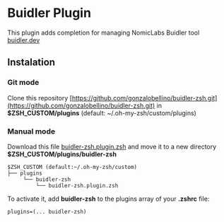 # Buidler Plugin

This plugin adds completion for managing NomicLabs Buidler tool [buidler.dev](buidler.dev)

## Instalation

### Git mode

Clone this repository [https://github.com/gonzalobellino/buidler-zsh.git](https://github.com/gonzalobellino/buidler-zsh.git) in **$ZSH_CUSTOM/plugins** (default: ~/.oh-my-zsh/custom/plugins)

### Manual mode

Download this file [buidler-zsh.plugin.zsh](buidler-zsh.plugin.zsh) and move it to a new directory **$ZSH_CUSTOM/plugins/buidler-zsh**


```
$ZSH_CUSTOM (default:~/.oh-my-zsh/custom)
├── plugins
     └── buidler-zsh
         └── buidler-zsh.plugin.zsh
```

To activate it, add **buidler-zsh** to the plugins array of your **.zshrc** file:

```
plugins=(... buidler-zsh)
```
